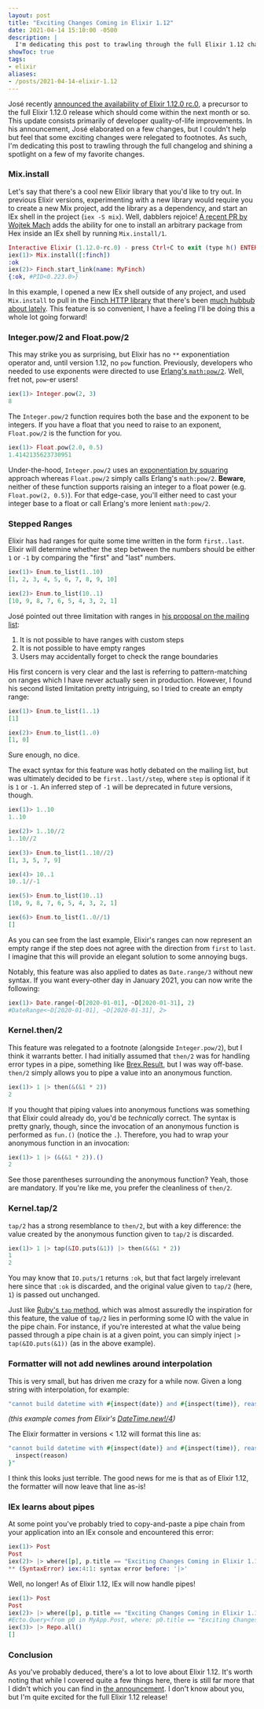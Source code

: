 ```yaml
---
layout: post
title: "Exciting Changes Coming in Elixir 1.12"
date: 2021-04-14 15:10:00 -0500
description: |
  I'm dedicating this post to trawling through the full Elixir 1.12 changelog and shining a spotlight on a few of my favorite changes.
showToc: true
tags:
- elixir
aliases:
- /posts/2021-04-14-elixir-1.12
---
```


José recently [announced the availability of Elixir 1.12.0 rc.0](https://github.com/elixir-lang/elixir/releases/tag/v1.12.0-rc.0), a precursor to the full Elixir 1.12.0 release which should come within the next month or so. This update consists primarily of developer quality-of-life improvements. In his announcement, José elaborated on a few changes, but I couldn't help but feel that some exciting changes were relegated to footnotes. As such, I'm dedicating this post to trawling through the full changelog and shining a spotlight on a few of my favorite changes.

### Mix.install

Let's say that there's a cool new Elixir library that you'd like to try out. In previous Elixir versions, experimenting with a new library would require you to create a new Mix project, add the library as a dependency, and start an IEx shell in the project (`iex -S mix`). Well, dabblers rejoice! [A recent PR by Wojtek Mach](https://github.com/elixir-lang/elixir/pull/10674) adds the ability for one to install an arbitrary package from Hex inside an IEx shell by running `Mix.install/1`.

```elixir
Interactive Elixir (1.12.0-rc.0) - press Ctrl+C to exit (type h() ENTER for help)
iex(1)> Mix.install([:finch])
:ok
iex(2)> Finch.start_link(name: MyFinch)
{:ok, #PID<0.223.0>}
```

In this example, I opened a new IEx shell outside of any project, and used `Mix.install` to pull in the [Finch HTTP library](https://github.com/keathley/finch) that there's been [much hubbub about lately](https://twitter.com/ChrisKeathley/status/1364692787032113153). This feature is so convenient, I have a feeling I'll be doing this a whole lot going forward!

### Integer.pow/2 and Float.pow/2

This may strike you as surprising, but Elixir has no `**` exponentiation operator and, until version 1.12, no `pow` function. Previously, developers who needed to use exponents were directed to use [Erlang's `math:pow/2`](https://erlang.org/doc/man/math.html#pow-2). Well, fret not, `pow`-er users!

```elixir
iex(1)> Integer.pow(2, 3)
8
```

The `Integer.pow/2` function requires both the base and the exponent to be integers. If you have a float that you need to raise to an exponent, `Float.pow/2` is the function for you.

```elixir
iex(1)> Float.pow(2.0, 0.5)
1.4142135623730951
```

Under-the-hood, `Integer.pow/2` uses an [exponentiation by squaring](https://en.wikipedia.org/wiki/Exponentiation_by_squaring) approach whereas `Float.pow/2` simply calls Erlang's `math:pow/2`. **Beware**, neither of these function supports raising an integer to a float power (e.g. `Float.pow(2, 0.5)`). For that edge-case, you'll either need to cast your integer base to a float or call Erlang's more lenient `math:pow/2`.

### Stepped Ranges

Elixir has had ranges for quite some time written in the form `first..last`. Elixir will determine whether the step between the numbers should be either `1` or `-1` by comparing the "first" and "last" numbers.

```elixir
iex(1)> Enum.to_list(1..10)
[1, 2, 3, 4, 5, 6, 7, 8, 9, 10]

iex(2)> Enum.to_list(10..1) 
[10, 9, 8, 7, 6, 5, 4, 3, 2, 1]
```

José pointed out three limitation with ranges in [his proposal on the mailing list](https://groups.google.com/g/elixir-lang-core/c/U5EhplEqda4):
1. It is not possible to have ranges with custom steps
2. It is not possible to have empty ranges
3. Users may accidentally forget to check the range boundaries

His first concern is very clear and the last is referring to pattern-matching on ranges which I have never actually seen in production. However, I found his second listed limitation pretty intriguing, so I tried to create an empty range:

```elixir
iex(1)> Enum.to_list(1..1)
[1]

iex(2)> Enum.to_list(1..0)
[1, 0]
```

Sure enough, no dice.

The exact syntax for this feature was hotly debated on the mailing list, but was ultimately decided to be `first..last//step`, where `step` is optional if it is `1` or `-1`. An inferred step of `-1` will be deprecated in future versions, though.

```elixir
iex(1)> 1..10
1..10

iex(2)> 1..10//2
1..10//2

iex(3)> Enum.to_list(1..10//2)
[1, 3, 5, 7, 9]

iex(4)> 10..1
10..1//-1

iex(5)> Enum.to_list(10..1)
[10, 9, 8, 7, 6, 5, 4, 3, 2, 1]

iex(6)> Enum.to_list(1..0//1)
[]
```

As you can see from the last example, Elixir's ranges can now represent an empty range if the step does not agree with the direction from `first` to `last`. I imagine that this will provide an elegant solution to some annoying bugs.

Notably, this feature was also applied to dates as `Date.range/3` without new syntax. If you want every-other day in January 2021, you can now write the following:

```elixir
iex(1)> Date.range(~D[2020-01-01], ~D[2020-01-31], 2)
#DateRange<~D[2020-01-01], ~D[2020-01-31], 2>
```

### Kernel.then/2

This feature was relegated to a footnote (alongside `Integer.pow/2`), but I think it warrants better. I had initially assumed that `then/2` was for handling error types in a pipe, something like [Brex.Result](https://hexdocs.pm/brex_result/readme.html), but I was way off-base. `then/2` simply allows you to pipe a value into an anonymous function.

```elixir
iex(1)> 1 |> then(&(&1 * 2))
2
```

If you thought that piping values into anonymous functions was something that Elixir could already do, you'd be _technically_ correct. The syntax is pretty gnarly, though, since the invocation of an anonymous function is performed as `fun.()` (notice the `.`). Therefore, you had to wrap your anonymous function in an invocation:

```elixir
iex(1)> 1 |> (&(&1 * 2)).()
2
```

See those parentheses surrounding the anonymous function? Yeah, those are mandatory. If you're like me, you prefer the cleanliness of `then/2`.

### Kernel.tap/2

`tap/2` has a strong resemblance to `then/2`, but with a key difference: the value created by the anonymous function given to `tap/2` is discarded.

```elixir
iex(1)> 1 |> tap(&IO.puts(&1)) |> then(&(&1 * 2))
1
2
```

You may know that `IO.puts/1` returns `:ok`, but that fact largely irrelevant here since that `:ok` is discarded, and the original value given to `tap/2` (here, `1`) is passed out unchanged.

Just like [Ruby's `tap` method](https://ruby-doc.org/core-2.6.1/Object.html#method-i-tap), which was almost assuredly the inspiration for this feature, the value of `tap/2` lies in performing some IO with the value in the pipe chain. For instance, if you're interested at what the value being passed through a pipe chain is at a given point, you can simply inject `|> tap(&IO.puts(&1))` (as in the above example).

### Formatter will not add newlines around interpolation

This is very small, but has driven me crazy for a while now. Given a long string with interpolation, for example:

```elixir
"cannot build datetime with #{inspect(date)} and #{inspect(time)}, reason: #{inspect(reason)}"
```
_(this example comes from Elixir's [DateTime.new!/4](https://github.com/elixir-lang/elixir/blob/d7f0c87bc52e426aa5b77ec7a4334fa437daa5c5/lib/elixir/lib/calendar/datetime.ex#L244))_

The Elixir formatter in versions < 1.12 will format this line as:
```elixir
"cannot build datetime with #{inspect(date)} and #{inspect(time)}, reason: #{
  inspect(reason)
}"
```

I think this looks just terrible. The good news for me is that as of Elixir 1.12, the formatter will now leave that line as-is!

### IEx learns about pipes

At some point you've probably tried to copy-and-paste a pipe chain from your application into an IEx console and encountered this error:
```elixir
iex(1)> Post
Post
iex(2)> |> where([p], p.title == "Exciting Changes Coming in Elixir 1.12")
** (SyntaxError) iex:4:1: syntax error before: '|>'
```

Well, no longer! As of Elixir 1.12, IEx will now handle pipes!

```elixir
iex(1)> Post
Post
iex(2)> |> where([p], p.title == "Exciting Changes Coming in Elixir 1.12")
#Ecto.Query<from p0 in MyApp.Post, where: p0.title == "Exciting Changes Coming in Elixir 1.12">
iex(3)> |> Repo.all()
[]
```

### Conclusion

As you've probably deduced, there's a lot to love about Elixir 1.12. It's worth noting that while I covered quite a few things here, there is still far more that I didn't which you can find in [the announcement](https://github.com/elixir-lang/elixir/releases/tag/v1.12.0-rc.0). I don't know about you, but I'm quite excited for the full Elixir 1.12 release!
